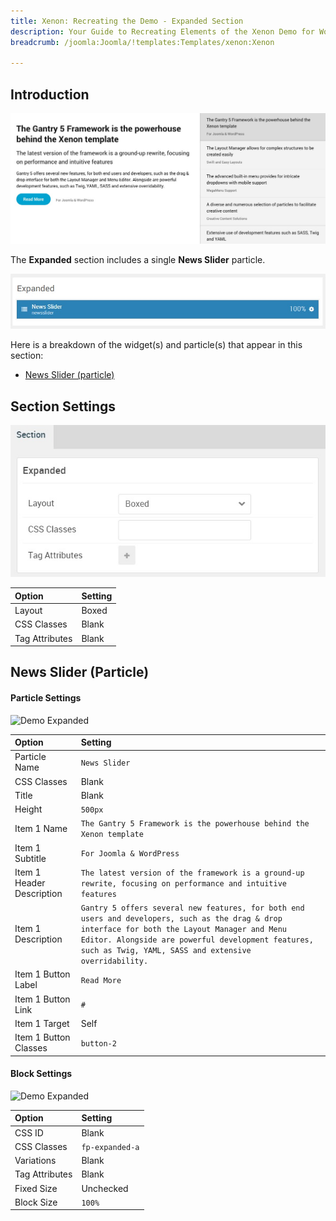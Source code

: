 ```yaml
---
title: Xenon: Recreating the Demo - Expanded Section
description: Your Guide to Recreating Elements of the Xenon Demo for WordPress
breadcrumb: /joomla:Joomla/!templates:Templates/xenon:Xenon

---
```


## Introduction

![](assets/demo_8.jpeg)

The **Expanded** section includes a single **News Slider** particle.

![](assets/home_expanded.jpeg)

Here is a breakdown of the widget(s) and particle(s) that appear in this section:

* [News Slider (particle)](#news-slider-(particle))

## Section Settings

![](assets/demo_expanded_settings.jpeg)

| Option           | Setting     |
| :--------------- | :---------- |
| Layout           | Boxed       |
| CSS Classes      | Blank       |
| Tag Attributes   | Blank       |

## News Slider (Particle)

#### Particle Settings

![Demo Expanded](demo_expanded_1.jpeg)

| Option                    | Setting                                                                                                                                                                                                                                                       |
| :-----                    | :-----                                                                                                                                                                                                                                                        |
| Particle Name             | `News Slider`                                                                                                                                                                                                                                        |
| CSS Classes               | Blank                                                                                                                                                                                                                                                         |
| Title                     | Blank                                                                                                                                                                                                                                                         |
| Height                    | `500px`                                                                                                                                                                                                                                                       |
| Item 1 Name               | `The Gantry 5 Framework is the powerhouse behind the Xenon template`                                                                                                                                                                                          |
| Item 1 Subtitle           | `For Joomla & WordPress`                                                                                                                                                                                                                                      |
| Item 1 Header Description | `The latest version of the framework is a ground-up rewrite, focusing on performance and intuitive features`                                                                                                                                                  |
| Item 1 Description        | `Gantry 5 offers several new features, for both end users and developers, such as the drag & drop interface for both the Layout Manager and Menu Editor. Alongside are powerful development features, such as Twig, YAML, SASS and extensive overridability.` |
| Item 1 Button Label       | `Read More`                                                                                                                                                                                                                                                   |
| Item 1 Button Link        | `#`                                                                                                                                                                                                                                                           |
| Item 1 Target             | Self                                                                                                                                                                                                                                                          |
| Item 1 Button Classes     | `button-2`                                                                                                                                                                                                                                                    |


#### Block Settings

![Demo Expanded](demo_expanded_2.jpeg)

| Option         | Setting        |
| :-----         | :-----         |
| CSS ID         | Blank          |
| CSS Classes    | `fp-expanded-a` |
| Variations     | Blank          |
| Tag Attributes | Blank          |
| Fixed Size     | Unchecked      |
| Block Size     | `100%`         |


